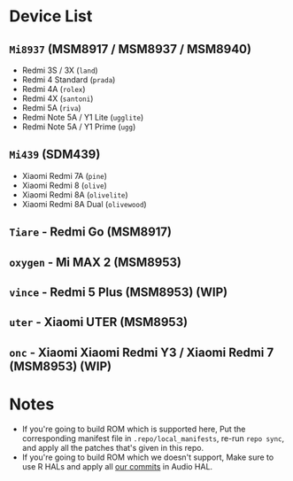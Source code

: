 # Device List

## `Mi8937` (MSM8917 / MSM8937 / MSM8940)
- Redmi 3S / 3X (`land`)
- Redmi 4 Standard (`prada`)
- Redmi 4A (`rolex`)
- Redmi 4X (`santoni`)
- Redmi 5A (`riva`)
- Redmi Note 5A / Y1 Lite (`ugglite`)
- Redmi Note 5A / Y1 Prime (`ugg`)

## `Mi439` (SDM439)
- Xiaomi Redmi 7A (`pine`)
- Xiaomi Redmi 8 (`olive`)
- Xiaomi Redmi 8A (`olivelite`)
- Xiaomi Redmi 8A Dual (`olivewood`)

## `Tiare` - Redmi Go (MSM8917)

## `oxygen` - Mi MAX 2 (MSM8953)

## `vince` - Redmi 5 Plus (MSM8953) (**WIP**)

## `uter` - Xiaomi UTER (MSM8953)

## `onc` - Xiaomi Xiaomi Redmi Y3 / Xiaomi Redmi 7 (MSM8953) (**WIP**)

# Notes
- If you're going to build ROM which is supported here, Put the corresponding manifest file in `.repo/local_manifests`, re-run `repo sync`, and apply all the patches that's given in this repo.
- If you're going to build ROM which we doesn't support, Make sure to use R HALs and apply all [our commits](https://github.com/Mi-Thorium/android_hardware_qcom_audio/commits/lineage-19.1-caf-msm8953) in Audio HAL.
